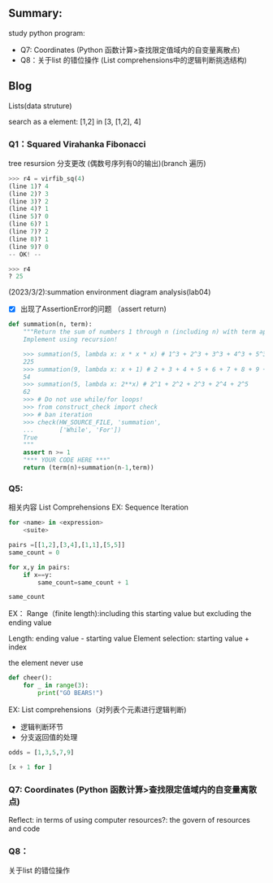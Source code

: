 ## Summary:
study python program:
- Q7: Coordinates (Python 函数计算>查找限定值域内的自变量离散点)
- Q8：关于list 的错位操作 (List comprehensions中的逻辑判断挑选结构)

## Blog
Lists(data struture)

search as a element:
[1,2] in [3, [1,2], 4]
### Q1：Squared Virahanka Fibonacci
tree resursion 分支更改
(偶数号序列有0的输出)(branch 遍历)
``` Python
>>> r4 = virfib_sq(4)
(line 1)? 4
(line 2)? 3
(line 3)? 2
(line 4)? 1
(line 5)? 0
(line 6)? 1
(line 7)? 2
(line 8)? 1
(line 9)? 0
-- OK! --

>>> r4
? 25
```

(2023/3/2):summation environment diagram analysis(lab04)
- [x] 出现了AssertionError的问题 （assert return)
``` Python
def summation(n, term):
    """Return the sum of numbers 1 through n (including n) wíth term applied to each number.
    Implement using recursion!

    >>> summation(5, lambda x: x * x * x) # 1^3 + 2^3 + 3^3 + 4^3 + 5^3
    225
    >>> summation(9, lambda x: x + 1) # 2 + 3 + 4 + 5 + 6 + 7 + 8 + 9 + 10
    54
    >>> summation(5, lambda x: 2**x) # 2^1 + 2^2 + 2^3 + 2^4 + 2^5
    62
    >>> # Do not use while/for loops!
    >>> from construct_check import check
    >>> # ban iteration
    >>> check(HW_SOURCE_FILE, 'summation',
    ...       ['While', 'For'])
    True
    """
    assert n >= 1
    "*** YOUR CODE HERE ***"
    return (term(n)+summation(n-1,term))
```


### Q5:

相关内容 List Comprehensions
EX: Sequence Iteration
```Python 
for <name> in <expression>
	<suite>
```

``` Python
pairs =[[1,2],[3,4],[1,1],[5,5]]
same_count = 0

for x,y in pairs:
	if x==y:
		same_count=same_count + 1

same_count 
```

EX： Range（finite length):including this starting value but excluding the ending value

Length: ending value - starting value
Element selection: starting value + index

the element never use
``` Python
def cheer():
	for _ in range(3):
		print("GO BEARS!")
```

EX: List comprehensions（对列表个元素进行逻辑判断)
- 逻辑判断环节
- 分支返回值的处理
``` Python
odds = [1,3,5,7,9]

[x + 1 for ]
```


### Q7: Coordinates (Python 函数计算>查找限定值域内的自变量离散点)


Reflect: in terms of using computer resources?: the govern of resources and code


### Q8：
关于list 的错位操作